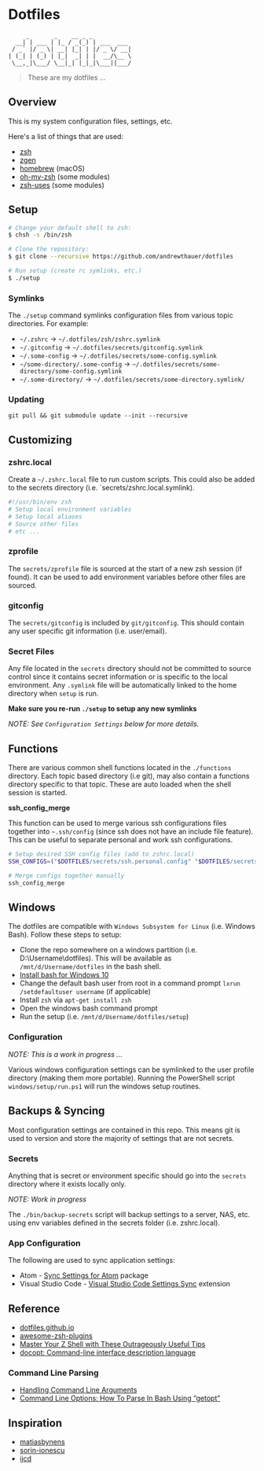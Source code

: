 Dotfiles
========

```
     _       _    __ _ _
  __| | ___ | |_ / _(_) | ___  ___
 / _` |/ _ \| __| |_| | |/ _ \/ __|
| (_| | (_) | |_|  _| | |  __/\__ \
 \__,_|\___/ \__|_| |_|_|\___||___/
```

> These are my dotfiles ...

Overview
--------

This is my system configuration files, settings, etc.

Here's a list of things that are used:

* [zsh](https://github.com/zsh-users/zsh)
* [zgen](https://github.com/tarjoilija/zgen)
* [homebrew](https://github.com/homebrew/homebrew) (macOS)
* [oh-my-zsh](https://github.com/robbyrussell/oh-my-zsh) (some modules)
* [zsh-uses](https://github.com/zsh-users) (some modules)

Setup
-----

```bash
# Change your default shell to zsh:
$ chsh -s /bin/zsh

# Clone the repository:
$ git clone --recursive https://github.com/andrewthauer/dotfiles

# Run setup (create rc symlinks, etc.)
$ ./setup
```

### Symlinks

The `./setup` command symlinks configuration files from various topic directories. For example:

* `~/.zshrc` -> `~/.dotfiles/zsh/zshrc.symlink`
* `~/.gitconfig` -> `~/.dotfiles/secrets/gitconfig.symlink`
* `~/.some-config` -> `~/.dotfiles/secrets/some-config.symlink`
* `~/some-directory/.some-config` -> `~/.dotfiles/secrets/some-directory/some-config.symlink`
* `~/.some-directory/` -> `~/.dotfiles/secrets/some-directory.symlink/`

### Updating

`git pull && git submodule update --init --recursive`

Customizing
-----------

### zshrc.local

Create a `~/.zshrc.local` file to run custom scripts. This could also be added to the secrets directory (i.e. `secrets/zshrc.local.symlink).

```bash
#!/usr/bin/env zsh
# Setup local environment variables
# Setup local aliases
# Source other files
# etc ...
```

### zprofile

The `secrets/zprofile` file is sourced at the start of a new zsh session (if found). It can be used to add environment variables before other files are sourced.

### gitconfig

The `secrets/gitconfig` is included by `git/gitconfig`. This should contain any user specific git information (i.e. user/email).

### Secret Files

Any file located in the `secrets` directory should not be committed to source control since it contains secret information or is specific to the local environment. Any `.symlink` file will be automatically linked to the home directory when `setup` is run.

**Make sure you re-run `./setup` to setup any new symlinks**

*NOTE: See `Configuration Settings` below for more details.*

Functions
---------

There are various common shell functions located in the `./functions` directory. Each topic based directory (i.e git), may also contain a functions directory specific to that topic. These are auto loaded when the shell session is started.

**ssh_config_merge**

This function can be used to merge various ssh configurations files together into `~.ssh/config` (since ssh does not have an include file feature). This can be useful to separate personal and work ssh configurations.

```bash
# Setup desired SSH config files (add to zshrc.local)
SSH_CONFIGS=("$DOTFILES/secrets/ssh.personal.config" "$DOTFILES/secrets/ssh.work.config")

# Merge configs together manually
ssh_config_merge
```

Windows
-------

The dotfiles are compatible with `Windows Subsystem for Linux` (i.e. Windows Bash). Follow these steps to setup:

* Clone the repo somewhere on a windows partition (i.e. D:\Username\dotfiles). This will be available as `/mnt/d/Username/dotfiles` in the bash shell.
* [Install bash for Windows 10](http://www.howtogeek.com/249966/how-to-install-and-use-the-linux-bash-shell-on-windows-10/)
* Change the default bash user from root in a command prompt `lxrun /setdefaultuser username` (if applicable)
* Install `zsh` via `apt-get install zsh`
* Open the windows bash command prompt
* Run the setup (i.e. `/mnt/d/Username/dotfiles/setup`)

### Configuration

*NOTE: This is a work in progress ...*

Various windows configuration settings can be symlinked to the user profile directory (making them more portable). Running the PowerShell script `windows/setup/run.ps1` will run the windows setup routines.

Backups & Syncing
-----------------

Most configuration settings are contained in this repo. This means git is used to version and store the majority of settings that are not secrets.

### Secrets

Anything that is secret or environment specific should go into the `secrets` directory where it exists locally only.

*NOTE: Work in progress*

The `./bin/backup-secrets` script will backup settings to a server, NAS, etc. using env variables defined in the secrets folder (i.e. zshrc.local).

### App Configuration

The following are used to sync application settings:

* Atom - [Sync Settings for Atom](https://atom.io/packages/sync-settings) package
* Visual Studio Code - [Visual Studio Code Settings Sync](https://marketplace.visualstudio.com/items?itemName=Shan.code-settings-sync) extension

Reference
---------

* [dotfiles.github.io](https://dotfiles.github.io/)
* [awesome-zsh-plugins](https://github.com/unixorn/awesome-zsh-plugins)
* [Master Your Z Shell with These Outrageously Useful Tips](http://reasoniamhere.com/2014/01/11/outrageously-useful-tips-to-master-your-z-shell/)
* [docopt: Command-line interface description language](http://docopt.org/)

### Command Line Parsing

* [Handling Command Line Arguments](http://www.shelldorado.com/goodcoding/cmdargs.html)
* [ Command Line Options: How To Parse In Bash Using “getopt”](http://www.bahmanm.com/blogs/command-line-options-how-to-parse-in-bash-using-getopt)

Inspiration
-----------

* [matiasbynens](https://github.com/mathiasbynens/dotfiles)
* [sorin-ionescu](https://github.com/sorin-ionescu/dotfiles)
* [ijcd](https://github.com/ijcd/dotfiles)
